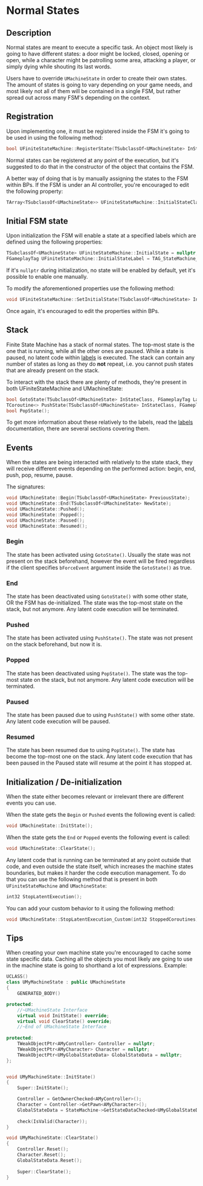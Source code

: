 ﻿# Normal States

## Description

Normal states are meant to execute a specific task. An object most likely is going to have different states: a
door might be locked, closed, opening or open, while a character might be patrolling some area, attacking a player,
or simply dying while shouting its last words.

Users have to override `UMachineState` in order to create their own states. The amount of states is going to vary
depending on your game needs, and most likely not all of them will be contained in a single FSM, but rather spread
out across many FSM's depending on the context.

## Registration

Upon implementing one, it must be registered inside the FSM it's going to be used in using the following method:

```c++
bool UFiniteStateMachine::RegisterState(TSubclassOf<UMachineState> InStateClass);
```

Normal states can be registered at any point of the execution, but it's suggested to do that in the constructor of
the object that contains the FSM.

A better way of doing that is by manually assigning the states to the FSM within BPs. If the FSM is under an AI
controller, you're encouraged to edit the following property:

```c++
TArray<TSubclassOf<UMachineState>> UFiniteStateMachine::InitialStateClassesToRegister;
```

## Initial FSM state

Upon initialization the FSM will enable a state at a specified labels which are defined using the following properties:

```c++
TSubclassOf<UMachineState> UFiniteStateMachine::InitialState = nullptr;
FGameplayTag UFiniteStateMachine::InitialStateLabel = TAG_StateMachine_Label_Default;
```

If it's `nullptr` during initialization, no state will be enabled by default, yet it's possible to enable one manually.

To modify the aforementioned properties use the following method:

```c++
void UFiniteStateMachine::SetInitialState(TSubclassOf<UMachineState> InStateClass, FGameplayTag Label = TAG_StateMachine_Label_Default);
```

Once again, it's encouraged to edit the properties within BPs.

## Stack

Finite State Machine has a stack of normal states. The top-most state is the one that is running, while all the other 
ones are paused. While a state is paused, no latent code within [labels](Labels.md) is executed. The stack can 
contain any number of states as long as they do **not** repeat, i.e. you cannot push states that are already present 
on the stack.

To interact with the stack there are plenty of methods, they're present in both UFiniteStateMachine and UMachineState:

```c++
bool GotoState(TSubclassOf<UMachineState> InStateClass, FGameplayTag Label = TAG_StateMachine_Label_Default, bool bForceEvents = true);
TCoroutine<> PushState(TSubclassOf<UMachineState> InStateClass, FGameplayTag Label = TAG_StateMachine_Label_Default, bool* bOutPrematureResult = nullptr);
bool PopState();
```

To get more information about these relatively to the labels, read the [labels](Labels.md) documentation, there are 
several sections covering them.

## Events

When the states are being interacted with relatively to the state stack, they will receive different events 
depending on the performed action: begin, end, push, pop, resume, pause.

The signatures:

```c++
void UMachineState::Begin(TSubclassOf<UMachineState> PreviousState);
void UMachineState::End(TSubclassOf<UMachineState> NewState);
void UMachineState::Pushed();
void UMachineState::Popped();
void UMachineState::Paused();
void UMachineState::Resumed();
```

### Begin

The state has been activated using `GotoState()`. Usually the state was not present on the stack beforehand, however 
the event will be fired regardless if the client specifies `bForceEvent` argument inside the `GotoState()` as true.

### End

The state has been deactivated using `GotoState()` with some other state, OR the FSM has de-initialized. The state was
the top-most state on the stack, but not anymore. Any latent code execution will be terminated.

### Pushed

The state has been activated using `PushState()`. The state was not present on the stack beforehand, but now it is.

### Popped

The state has been deactivated using `PopState()`. The state was the top-most state on the stack, but not anymore. Any
latent code execution will be terminated.

### Paused

The state has been paused due to using `PushState()` with some other state. Any latent code execution will be paused. 

### Resumed

The state has been resumed due to using `PopState()`. The state has become the top-most one on the stack. Any latent 
code execution that has been paused in the Paused state will resume at the point it has stopped at.

## Initialization / De-initialization

When the state either becomes relevant or irrelevant there are different events you can use. 

When the state gets the `Begin` or `Pushed` events the following event is called:

```c++
void UMachineState::InitState();
```

When the state gets the `End` or `Popped` events the following event is called:

```c++
void UMachineState::ClearState();
```

Any latent code that is running can be terminated at any point outside that code, and even outside the state itself, 
which increases the machine states boundaries, but makes it harder the code execution management. To do that you can 
use the following method that is present in both `UFiniteStateMachine` and `UMachineState`:

```c++
int32 StopLatentExecution();
```

You can add your custom behavior to it using the following method:
```c++
void UMachineState::StopLatentExecution_Custom(int32 StoppedCoroutines);
```

## Tips

When creating your own machine state you're encouraged to cache some state specific data. Caching all the objects you 
most likely are going to use in the machine state is going to shorthand a lot of expressions. Example:

```c++
UCLASS()
class UMyMachineState : public UMachineState
{
	GENERATED_BODY()

protected:
	//~UMachineState Interface
	virtual void InitState() override;
	virtual void ClearState() override;
	//~End of UMachineState Interface
	
protected:
	TWeakObjectPtr<AMyController> Controller = nullptr;
	TWeakObjectPtr<AMyCharacter> Character = nullptr;
	TWeakObjectPtr<UMyGlobalStateData> GlobalStateData = nullptr;
};


void UMyMachineState::InitState()
{
	Super::InitState();

	Controller = GetOwnerChecked<AMyController>();
	Character = Controller->GetPawn<AMyCharacter>();
	GlobalStateData = StateMachine->GetStateDataChecked<UMyGlobalStateData, UMyGlobalState>();
	
	check(IsValid(Character));
}

void UMyMachineState::ClearState()
{
	Controller.Reset();
	Character.Reset();
	GlobalStateData.Reset();
	
	Super::ClearState();
}
```
